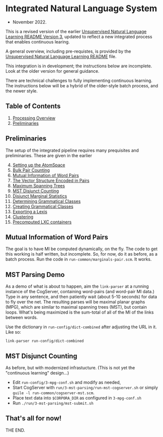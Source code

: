 
Integrated Natural Language System
==================================
* November 2022.

This is a revised version of the earlier [Unsupervised Natural Language
Learning README Version 3](./attic/run-v3/README-Natural-v3.md), updated
to reflect a new integrated process that enables continuous learing.

A general overview, including pre-requistes, is provided by the
[Unsupervised Natural Language Learning README](./README-Natural.md) file.

This integration is in development; the instructions below are incomplete.
Look at the older version for general guidance.

There are technical challenges to fully implementing continuous learning.
The instructions below will be a hybrid of the older-style batch process,
and the newer style.


Table of Contents
------------------
1. [Processing Overview](#processing-overview)
2. [Preliminaries](#preliminaries)

Preliminaries
-------------
The setup of the integrated pipeline requires many prequisites and
preliminaries. These are given in the earlier

4. [Setting up the AtomSpace](#setting-up-the-atomspace)
5. [Bulk Pair Counting](#bulk-pair-counting)
6. [Mutual Information of Word Pairs](#mutual-information-of-word-pairs)
7. [The Vector Structure Encoded in Pairs](#the-vector-structure-encoded-in-pairs)
8. [Maximum Spanning Trees](#maximum-spanning-trees)
9. [MST Disjunct Counting](#mst-disjunct-counting)
10. [Disjunct Marginal Statistics](#disjunct-marginal-statistics)
11. [Determining Grammatical Classes](#determining-grammatical-classes)
12. [Creating Grammatical Classes](#creating-grammatical-classes)
13. [Exporting a Lexis](#exporting-a-lexis)
14. [Clustering](#clustering)
16. [Precomputed LXC containers](#precomputed-lxc-containers)

Mutual Information of Word Pairs
--------------------------------
The goal is to have MI be computed dynamically, on the fly. The code
to get this working is half written, but incomplete. So, for now, do
it as before, as a batch process. Run the code in
`run-common/marginals-pair.scm`. It works.

MST Parsing Demo
----------------
As a demo of what is about to happen, aim the `link-parser` at a
running instance of the CogServer, containing word-pairs (and
word-pair MI data.) Type in any sentence, and then patiently wait
(about 5-10 seconds) for data to fly over the net. The resulting
parses will be maximal planar graphs (MPG), which are similar to
maximal spanning trees (MST), but contain loops. What's being
maximized is the sum-total of all of the MI of the links between
words.

Use the dictionary in `run-config/dict-combined` after adjusting
the URL in it. Like so:
```
link-parser run-config/dict-combined
```

MST Disjunct Counting
---------------------
As before, but with modernized infrastucture.
(This is not yet the "continuous learning" design...)

* Edit `run-config/3-mpg-conf.sh` and modify as needed,
* Start CogServer with `run/3-mst-parsing/run-mst-cogserver.sh`
  or simply `guile -l run-common/cogserver-mst.scm`.
* Place text data into `$CORPORA_DIR` as configured in `3-mpg-conf.sh`
* Run `./run/3-mst-parsing/mst-submit.sh`

That's all for now!
-------------------
THE END.
